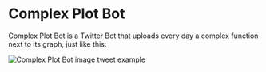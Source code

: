 # Complex Plot Bot

Complex Plot Bot is a Twitter Bot that uploads every day a complex function next to its graph, just like this:

![Complex Plot Bot image tweet example](https://pbs.twimg.com/media/FbbsdWcWQAcNRz4?format=jpg&name=4096x4096)